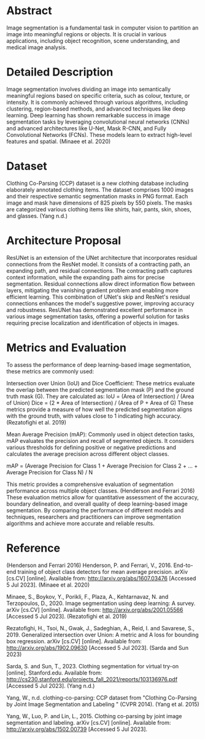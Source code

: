# Abstract
Image segmentation is a fundamental task in computer vision to partition an image into meaningful regions or objects. It is crucial in various applications, including object recognition, scene understanding, and medical image analysis. 

# Detailed Description
Image segmentation involves dividing an image into semantically meaningful regions based on specific criteria, such as colour, texture, or intensity. It is commonly achieved through various algorithms, including clustering, region-based methods, and advanced techniques like deep learning.
Deep learning has shown remarkable success in image segmentation tasks by leveraging convolutional neural networks (CNNs) and advanced architectures like U-Net, Mask R-CNN, and Fully Convolutional Networks (FCNs). These models learn to extract high-level features and spatial. (Minaee et al. 2020)

# Dataset
Clothing Co-Parsing (CCP) dataset is a new clothing database including elaborately annotated clothing items. The dataset comprises 1000 images and their respective semantic segmentation masks in PNG format. Each image and mask have dimensions of 825 pixels by 550 pixels. The masks are categorized various clothing items like shirts, hair, pants, skin, shoes, and glasses. (Yang n.d.)

# Architecture Proposal
ResUNet is an extension of the UNet architecture that incorporates residual connections from the ResNet model. It consists of a contracting path, an expanding path, and residual connections. The contracting path captures context information, while the expanding path aims for precise segmentation. Residual connections allow direct information flow between layers, mitigating the vanishing gradient problem and enabling more efficient learning. This combination of UNet's skip and ResNet's residual connections enhances the model's suggestive power, improving accuracy and robustness. ResUNet has demonstrated excellent performance in various image segmentation tasks, offering a powerful solution for tasks requiring precise localization and identification of objects in images.

# Metrics and Evaluation
To assess the performance of deep learning-based image segmentation, these metrics are commonly used:

Intersection over Union (IoU) and Dice Coefficient: These metrics evaluate the overlap between the predicted segmentation mask (P) and the ground truth mask (G). They are calculated as:
IoU = (Area of Intersection) / (Area of Union)
Dice = (2 * Area of Intersection) / (Area of P + Area of G)
These metrics provide a measure of how well the predicted segmentation aligns with the ground truth, with values close to 1 indicating high accuracy. (Rezatofighi et al. 2019)


Mean Average Precision (mAP): Commonly used in object detection tasks, mAP evaluates the precision and recall of segmented objects. It considers various thresholds for defining positive or negative predictions and calculates the average precision across different object classes.

mAP = (Average Precision for Class 1 + Average Precision for Class 2 + ... + Average Precision for Class N) / N


This metric provides a comprehensive evaluation of segmentation performance across multiple object classes. (Henderson and Ferrari 2016)
These evaluation metrics allow for quantitative assessment of the accuracy, boundary delineation, and overall quality of deep learning-based image segmentation. By comparing the performance of different models and techniques, researchers and practitioners can improve segmentation algorithms and achieve more accurate and reliable results.

# Reference
(Henderson and Ferrari 2016)
Henderson, P. and Ferrari, V., 2016. End-to-end training of object class detectors for mean average precision. arXiv [cs.CV] [online]. Available from: http://arxiv.org/abs/1607.03476 [Accessed 5 Jul 2023].
(Minaee et al. 2020)

Minaee, S., Boykov, Y., Porikli, F., Plaza, A., Kehtarnavaz, N. and Terzopoulos, D., 2020. Image segmentation using deep learning: A survey. arXiv [cs.CV] [online]. Available from: http://arxiv.org/abs/2001.05566 [Accessed 5 Jul 2023].
(Rezatofighi et al. 2019)

Rezatofighi, H., Tsoi, N., Gwak, J., Sadeghian, A., Reid, I. and Savarese, S., 2019. Generalized intersection over Union: A metric and A loss for bounding box regression. arXiv [cs.CV] [online]. Available from: http://arxiv.org/abs/1902.09630 [Accessed 5 Jul 2023].
(Sarda and Sun 2023)

Sarda, S. and Sun, T., 2023. Clothing segmentation for virtual try-on [online]. Stanford.edu. Available from: http://cs230.stanford.edu/projects_fall_2021/reports/103136976.pdf [Accessed 5 Jul 2023].
(Yang n.d.)

Yang, W., n.d. clothing-co-parsing: CCP dataset from "Clothing Co-Parsing by Joint Image Segmentation and Labeling " (CVPR 2014).
(Yang et al. 2015)

Yang, W., Luo, P. and Lin, L., 2015. Clothing co-parsing by joint image segmentation and labeling. arXiv [cs.CV] [online]. Available from: http://arxiv.org/abs/1502.00739 [Accessed 5 Jul 2023].
